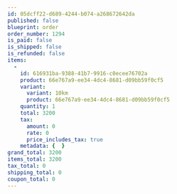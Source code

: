 ```yaml
---
id: 05dcff22-d689-4244-b074-a268672642da
published: false
blueprint: order
order_number: 1294
is_paid: false
is_shipped: false
is_refunded: false
items:
  -
    id: 616931ba-9388-41b7-9916-c0ecee76702a
    product: 66e767a9-ee34-4dc4-8681-d09bb59f0cf5
    variant:
      variant: 10km
      product: 66e767a9-ee34-4dc4-8681-d09bb59f0cf5
    quantity: 1
    total: 3200
    tax:
      amount: 0
      rate: 0
      price_includes_tax: true
    metadata: {  }
grand_total: 3200
items_total: 3200
tax_total: 0
shipping_total: 0
coupon_total: 0
---
```

